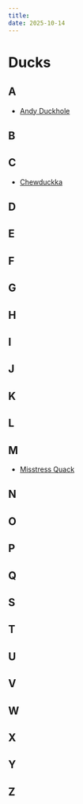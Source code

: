 ```yaml
---
title:
date: 2025-10-14
---
```


# Ducks

## A
  * [Andy Duckhole](andy-duckhole)

## B
  
## C
  * [Chewduckka](chewduckka)
## D

## E

## F

## G

## H

## I

## J

## K

## L

## M
* [Misstress Quack](misstress-quack)

## N

## O

## P

## Q

## S

## T

## U

## V

## W

## X

## Y

## Z
